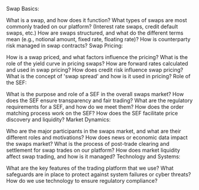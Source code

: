 Swap Basics:

What is a swap, and how does it function?
What types of swaps are most commonly traded on our platform? (Interest rate swaps, credit default swaps, etc.)
How are swaps structured, and what do the different terms mean (e.g., notional amount, fixed rate, floating rate)?
How is counterparty risk managed in swap contracts?
Swap Pricing:

How is a swap priced, and what factors influence the pricing?
What is the role of the yield curve in pricing swaps?
How are forward rates calculated and used in swap pricing?
How does credit risk influence swap pricing?
What is the concept of 'swap spread' and how is it used in pricing?
Role of the SEF:

What is the purpose and role of a SEF in the overall swaps market?
How does the SEF ensure transparency and fair trading?
What are the regulatory requirements for a SEF, and how do we meet them?
How does the order matching process work on the SEF?
How does the SEF facilitate price discovery and liquidity?
Market Dynamics:

Who are the major participants in the swaps market, and what are their different roles and motivations?
How does news or economic data impact the swaps market?
What is the process of post-trade clearing and settlement for swap trades on our platform?
How does market liquidity affect swap trading, and how is it managed?
Technology and Systems:

What are the key features of the trading platform that we use?
What safeguards are in place to protect against system failures or cyber threats?
How do we use technology to ensure regulatory compliance?